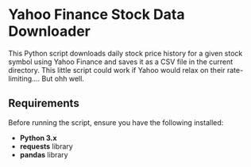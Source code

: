 # Yahoo Finance Stock Data Downloader

This Python script downloads daily stock price history for a given stock symbol using Yahoo Finance and saves it as a CSV file in the current directory. This little script could work if Yahoo would relax on their rate-limiting.... But ohh well.

## Requirements

Before running the script, ensure you have the following installed:

- **Python 3.x**
- **requests** library
- **pandas** library

